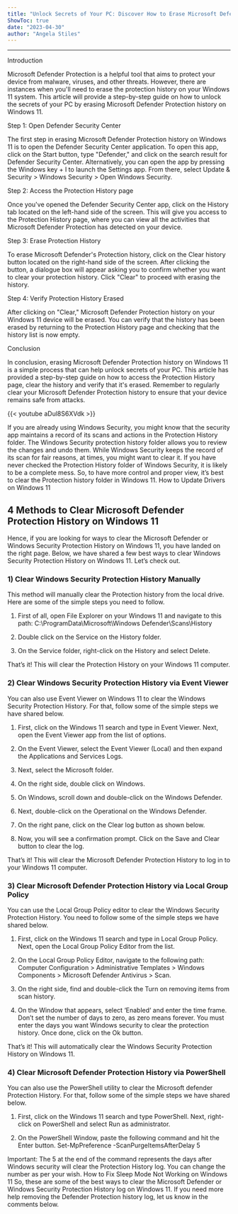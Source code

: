 ```yaml
---
title: "Unlock Secrets of Your PC: Discover How to Erase Microsoft Defender Protection History on Windows 11!"
ShowToc: true 
date: "2023-04-30"
author: "Angela Stiles"
---
```

*****
Introduction

Microsoft Defender Protection is a helpful tool that aims to protect your device from malware, viruses, and other threats. However, there are instances when you'll need to erase the protection history on your Windows 11 system. This article will provide a step-by-step guide on how to unlock the secrets of your PC by erasing Microsoft Defender Protection history on Windows 11.

Step 1: Open Defender Security Center

The first step in erasing Microsoft Defender Protection history on Windows 11 is to open the Defender Security Center application. To open this app, click on the Start button, type "Defender," and click on the search result for Defender Security Center. Alternatively, you can open the app by pressing the Windows key + I to launch the Settings app. From there, select Update & Security > Windows Security > Open Windows Security.

Step 2: Access the Protection History page

Once you've opened the Defender Security Center app, click on the History tab located on the left-hand side of the screen. This will give you access to the Protection History page, where you can view all the activities that Microsoft Defender Protection has detected on your device.

Step 3: Erase Protection History

To erase Microsoft Defender's Protection history, click on the Clear history button located on the right-hand side of the screen. After clicking the button, a dialogue box will appear asking you to confirm whether you want to clear your protection history. Click "Clear" to proceed with erasing the history.

Step 4: Verify Protection History Erased

After clicking on "Clear," Microsoft Defender Protection history on your Windows 11 device will be erased. You can verify that the history has been erased by returning to the Protection History page and checking that the history list is now empty.

Conclusion

In conclusion, erasing Microsoft Defender Protection history on Windows 11 is a simple process that can help unlock secrets of your PC. This article has provided a step-by-step guide on how to access the Protection History page, clear the history and verify that it's erased. Remember to regularly clear your Microsoft Defender Protection history to ensure that your device remains safe from attacks.

{{< youtube aDul8S6XVdk >}} 



If you are already using Windows Security, you might know that the security app maintains a record of its scans and actions in the Protection History folder. The Windows Security protection history folder allows you to review the changes and undo them.
While Windows Security keeps the record of its scan for fair reasons, at times, you might want to clear it. If you have never checked the Protection History folder of Windows Security, it is likely to be a complete mess. So, to have more control and proper view, it’s best to clear the Protection history folder in Windows 11.
How to Update Drivers on Windows 11

 
## 4 Methods to Clear Microsoft Defender Protection History on Windows 11


Hence, if you are looking for ways to clear the Microsoft Defender or Windows Security Protection History on Windows 11, you have landed on the right page.
Below, we have shared a few best ways to clear Windows Security Protection History on Windows 11. Let’s check out.

 
### 1) Clear Windows Security Protection History Manually


This method will manually clear the Protection history from the local drive. Here are some of the simple steps you need to follow.
1. First of all, open File Explorer on your Windows 11 and navigate to this path:
C:\ProgramData\Microsoft\Windows Defender\Scans\History

2. Double click on the Service on the History folder.

3. On the Service folder, right-click on the History and select Delete.

That’s it! This will clear the Protection History on your Windows 11 computer.

 
### 2) Clear Windows Security Protection History via Event Viewer


You can also use Event Viewer on Windows 11 to clear the Windows Security Protection History. For that, follow some of the simple steps we have shared below.
1. First, click on the Windows 11 search and type in Event Viewer. Next, open the Event Viewer app from the list of options.

2. On the Event Viewer, select the Event Viewer (Local) and then expand the Applications and Services Logs.

3. Next, select the Microsoft folder.

4. On the right side, double click on Windows.
5. On Windows, scroll down and double-click on the Windows Defender.

6. Next, double-click on the Operational on the Windows Defender.

7. On the right pane, click on the Clear log button as shown below.

8. Now, you will see a confirmation prompt. Click on the Save and Clear button to clear the log.

That’s it! This will clear the Microsoft Defender Protection History to log in to your Windows 11 computer.

 
### 3) Clear Microsoft Defender Protection History via Local Group Policy


You can use the Local Group Policy editor to clear the Windows Security Protection History. You need to follow some of the simple steps we have shared below.
1. First, click on the Windows 11 search and type in Local Group Policy. Next, open the Local Group Policy Editor from the list.

2. On the Local Group Policy Editor, navigate to the following path:
Computer Configuration > Administrative Templates > Windows Components > Microsoft Defender Antivirus > Scan.

3. On the right side, find and double-click the Turn on removing items from scan history.

4. On the Window that appears, select ‘Enabled‘ and enter the time frame. Don’t set the number of days to zero, as zero means forever. You must enter the days you want Windows security to clear the protection history. Once done, click on the Ok button.

That’s it! This will automatically clear the Windows Security Protection History on Windows 11.

 
### 4) Clear Microsoft Defender Protection History via PowerShell


You can also use the PowerShell utility to clear the Microsoft defender Protection History. For that, follow some of the simple steps we have shared below.
1. First, click on the Windows 11 search and type PowerShell. Next, right-click on PowerShell and select Run as administrator.

2. On the PowerShell Window, paste the following command and hit the Enter button.
Set-MpPreference -ScanPurgeItemsAfterDelay 5

Important: The 5 at the end of the command represents the days after Windows security will clear the Protection History log. You can change the number as per your wish.
How to Fix Sleep Mode Not Working on Windows 11
So, these are some of the best ways to clear the Microsoft Defender or Windows Security Protection History log on Windows 11. If you need more help removing the Defender Protection history log, let us know in the comments below.




